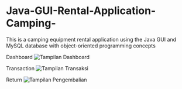 # Java-GUI-Rental-Application-Camping-
This is a camping equipment rental application using the Java GUI and MySQL database with object-oriented programming concepts

Dashboard
![Tampilan Dashboard](https://user-images.githubusercontent.com/122524103/212946455-4627bddd-8793-4db2-928f-2bf02d98db73.png)

Transaction
![Tampilan Transaksi](https://user-images.githubusercontent.com/122524103/212946586-b74b36e6-7975-4a63-ade3-57e8b1f4eefb.png)

Return
![Tampilan Pengembalian](https://user-images.githubusercontent.com/122524103/213120951-555c94c9-d36b-4504-9f24-df020407eebb.png)
